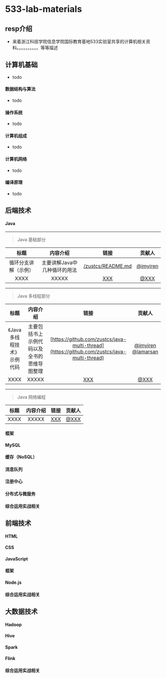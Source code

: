# 533-lab-materials

## resp介绍
- 来着浙江科技学院信息学院国际教育基地533实验室共享的计算机相关资料。。。。。。。。。。等等描述


## 计算机基础

- todo

#### 数据结构与算法

- todo 

#### 操作系统

- todo

#### 计算机组成

- todo

#### 计算机网络

- todo

#### 编译原理

- todo

## 后端技术

#### Java

------

> Java 基础部分

标题 | 内容介绍 | 链接 | 贡献人
| :---: | :---: | :---: | :---: |
循环分支讲解（示例） | 主要讲解Java中几种循环的用法 | [/zustcs/README.md](https://github.com/zustcs/533-lab-materials/blob/master/README.md) | [@imyiren](https://github.com/imyiren) | 
XXXX | XXXXX | [XXX](#) | [@XXX](#) | 

------

> Java 多线程部分

标题 | 内容介绍 | 链接 | 贡献人
| :---: | :---: | :---: | :---: |
《Java多线程技术》示例代码 | 主要包括书上示例代码以及全书的思维导图整理 | [https://github.com/zustcs/java-multi-thread](https://github.com/zustcs/java-multi-thread) | [@imyiren](https://github.com/imyiren) [@lamarsan](https://github.com/lamarsan) | 
XXXX | XXXXX | [XXX](#) | [@XXX](#) | 

------

> Java 网络编程

标题 | 内容介绍 | 链接 | 贡献人
| :---: | :---: | :---: | :---: |
XXXX | XXXXX | [XXX](#) | [@XXX](#) | 

#### 框架

#### MySQL

#### 缓存（NoSQL）

#### 消息队列

#### 注册中心

#### 分布式与微服务

#### 综合运用实战相关


## 前端技术

#### HTML

#### CSS

#### JavaScript

#### 框架

#### Node.js

#### 综合运用实战相关


## 大数据技术

#### Hadoop

#### Hive

#### Spark

#### Flink

#### 综合运用实战相关
